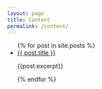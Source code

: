 ```yaml
---
layout: page
title: Content
permalink: /content/
---
```


<ul>
  {% for post in site.posts %}
    <li>
      <a href="{{ post.url }}">{{ post.title }}</a>
	  <p>{{post.excerpt}}</p>
    </li>
  {% endfor %}
</ul>
